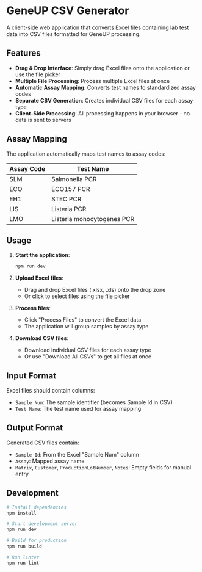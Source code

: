 # GeneUP CSV Generator

A client-side web application that converts Excel files containing lab test data into CSV files formatted for GeneUP processing.

## Features

- **Drag & Drop Interface**: Simply drag Excel files onto the application or use the file picker
- **Multiple File Processing**: Process multiple Excel files at once
- **Automatic Assay Mapping**: Converts test names to standardized assay codes
- **Separate CSV Generation**: Creates individual CSV files for each assay type
- **Client-Side Processing**: All processing happens in your browser - no data is sent to servers

## Assay Mapping

The application automatically maps test names to assay codes:

| Assay Code | Test Name |
|------------|-----------|
| SLM | Salmonella PCR |
| ECO | ECO157 PCR |
| EH1 | STEC PCR |
| LIS | Listeria PCR |
| LMO | Listeria monocytogenes PCR |

## Usage

1. **Start the application**:
   ```bash
   npm run dev
   ```

2. **Upload Excel files**:
   - Drag and drop Excel files (.xlsx, .xls) onto the drop zone
   - Or click to select files using the file picker

3. **Process files**:
   - Click "Process Files" to convert the Excel data
   - The application will group samples by assay type

4. **Download CSV files**:
   - Download individual CSV files for each assay type
   - Or use "Download All CSVs" to get all files at once

## Input Format

Excel files should contain columns:
- `Sample Num`: The sample identifier (becomes Sample Id in CSV)
- `Test Name`: The test name used for assay mapping

## Output Format

Generated CSV files contain:
- `Sample Id`: From the Excel "Sample Num" column
- `Assay`: Mapped assay name
- `Matrix`, `Customer`, `ProductionLotNumber`, `Notes`: Empty fields for manual entry

## Development

```bash
# Install dependencies
npm install

# Start development server
npm run dev

# Build for production
npm run build

# Run linter
npm run lint
```

